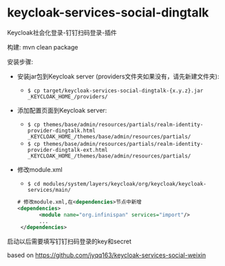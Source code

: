 # keycloak-services-social-dingtalk
Keycloak社会化登录-钉钉扫码登录-插件

构建: mvn clean package

安装步骤:

* 安装jar包到Keycloak server (providers文件夹如果没有，请先新建文件夹):
  * `$ cp target/keycloak-services-social-dingtalk-{x.y.z}.jar _KEYCLOAK_HOME_/providers/`
  
* 添加配置页面到Keycloak server:
  * `$ cp themes/base/admin/resources/partials/realm-identity-provider-dingtalk.html _KEYCLOAK_HOME_/themes/base/admin/resources/partials/`
  * `$ cp themes/base/admin/resources/partials/realm-identity-provider-dingtalk-ext.html _KEYCLOAK_HOME_/themes/base/admin/resources/partials/`
  
* 修改module.xml
  * `$ cd modules/system/layers/keycloak/org/keycloak/keycloak-services/main/` 
  ```xml
  # 修改module.xml,在<dependencies>节点中新增
  <dependencies>
         <module name="org.infinispan" services="import"/>
         ...
   </dependencies>
  ```

启动以后需要填写钉钉扫码登录的key和secret

based on https://github.com/jyqq163/keycloak-services-social-weixin
